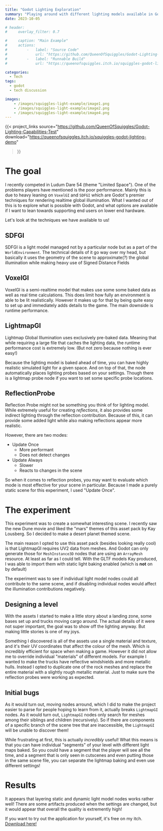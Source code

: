 ```yaml
---
title: "Godot Lighting Exploration"
summary: "Playing around with different lighting models available in Godot 4"
date: 2023-10-05

# header:
#     overlay_filter: 0.7

#     caption: "Main Example"
#     actions:
#         -   label: "Source Code"
#             url: "https://github.com/QueenOfSquiggles/Godot-Lighting-Capabilities-Test"
#         -   label: "Runnable Build"
#             url: "https://queenofsquiggles.itch.io/squiggles-godot-lighting-demo"

categories:
  - Tech
tags:
  - godot
  - tech discussion

images:
    - /images/squiggles-light-example/image1.png
    - /images/squiggles-light-example/image2.png
    - /images/squiggles-light-example/image4.png
---
```


{{< project_links 
	source="https://github.com/QueenOfSquiggles/Godot-Lighting-Capabilities-Test" 
	download="https://queenofsquiggles.itch.io/squiggles-godot-lighting-demo"
>}}

# The goal

I recently competed in Ludum Dare 54 (theme "Limited Space"). One of the problems players have mentioned is the poor performance. Mainly this is due to heavy leaning on `VoxelGI` and `SDFGI` which are Godot's premier techniques for rendering realtime global illumination. What I wanted out of this is to explore what is possible with Godot, and what options are available if I want to lean towards supporting end users on lower end hardware.

Let's look at the techniques we have available to us!

## SDFGI

SDFGI is a light model managed not by a particular node but as a part of the `WorldEnvironment`. The technical details of it go way over my head, but basically it uses the geometry of the scene to approximate(?) the global illumination while making heavy use of Signed Distance Fields

## VoxelGI

VoxelGI is a semi-realtime model that makes use some some baked data as well as real time calculations. This does limit how fully an environment is able to be lit realistically. However it makes up for that by being quite easy to set up and immediately adds details to the game. The main downside is runtime performance.

## LightmapGI

Lightmap Global Illumination uses exclusively pre-baked data. Meaning that while requiring a large file that caches the lighting data, the runtime performance cost is extremely low. (But not zero because nothing is ever easy!)

Because the lighting model is baked ahead of time, you can have highly realistic simulated light for a given space. And on top of that, the node automatically places lighting probes based on your settings. Though there is a lightmap probe node if you want to set some specific probe locations.

## ReflectionProbe

Reflection Probe might not be something you think of for lighting model. While extremely useful for creating *reflections*, it also provides some indirect lighting through the reflection contribution. Because of this, it can provide some added light while also making reflections appear more realistic.

However, there are two modes:
- Update Once
    - More performant
    - Does not detect changes
- Update Always
    - Slower
    - Reacts to changes in the scene

So when it comes to reflection probes, you may want to evaluate which mode is most effective for your scene in particular. Because I made a purely static scene for this experiment, I used "Update Once".

# The experiment

This experiment was to create a somewhat interesting scene. I recently saw the new Dune movie and liked the "mars" themes of this asset pack by Kay Lousberg. So I decided to make a desert planet themed scene.

The main reason I opted to use this asset pack (besides looking really cool) is that LightmapGI requires UV2 data from meshes. And Godot can only generate those for `MeshInstance3D` nodes that are using an `ArrayMesh` resource. At least as far as I could tell. With the GLTF models Kay produced, I was able to import them with static light baking enabled (which is **not** on by default)

The experiment was to see if individual light model nodes could all contribute to the same scene, and if disabling individual nodes would affect the illumination contributions negatively.

## Designing a level

With the assets I started to make a little story about a landing zone, some bases set up and trucks moving cargo around. The actual details of it were not super important, the goal was to show off the lighting anyway. But making little stories is one of my joys.

Something I discovered is all of the assets use a single material and texture, and it's their UV coordinates that affect the colour of the mesh. Which is incredibly efficient for space when making a game. However it did not allow me to override individual "materials" of different models. For example I wanted to make the trucks have reflective windshields and more metallic hulls. Instead I opted to duplicate one of the rock meshes and replace the entire material with a slightly rough metallic material. Just to make sure the reflection probes were working as expected.

## Initial bugs

As it would turn out, moving nodes arround, which I did to make the project easier to parse for people hoping to learn from it, actually breaks `LightmapGI` nodes. As it would turn out, `LightmapGI` nodes only search for meshes among their siblings and children (recursively). So if there are components of a specific branch of the scene tree that are inaccessible, the `LightmapGI` will be unable to discover them!

While frustrating at first, this is actually *incredibly* useful! What this means is that you can have individual "segments" of your level with different light maps baked. So you could have a segment that the player will see all the time, and a segment that is only seen in cutscenes and even putting those in the same scene file, you can separate the lightmap baking and even use different settings!

# Results

It appears that layering static and dynamic light model nodes works rather well! There are some artifacts produced when the settings are changed, but it would appear that overall the quality is extremently high!


If you want to try out the application for yourself, it's free on my itch. [Download here!](https://queenofsquiggles.itch.io/squiggles-godot-lighting-demo)
